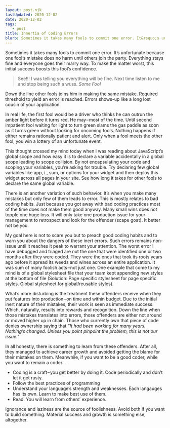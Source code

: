 ```yaml
---
layout: post.njk
lastUpdated: 2020-12-02
date: 2020-12-02
tags: 
   - post
title: Innertia of Coding Errors
blurb: Sometimes it takes many fools to commit one error. It&rsquo;s unfortunate because one fool&rsquo;s mistake does no harm until others join the party. Everything stays fine and everyone goes their marry way. To make the matter worst, this initial success boosts this fool&rsquo;s confidence.
---
```

<section class="post__intro">
<p>Sometimes it takes many fools to commit one error. It&rsquo;s unfortunate because one fool&rsquo;s mistake does no harm until others join the party. Everything stays fine and everyone goes their marry way. To make the matter worst, this initial success boosts this fool&rsquo;s confidence.</p>
</section>

<blockquote>
See!!! I was telling you everything will be fine. Next time listen to me and stop being such a wuss.
<cite>Some Fool</cite>
</blockquote>

Down the line other fools joins him in making the same mistake. Required threshold to yield an error is reached. Errors shows-up like a long lost cousin of your application.

In real life, the first fool would be a driver who thinks he can outrun the amber light before it turns red. He may &ndash; most of the time. Until second impatient fool waiting for light to turn green slams the gas paddle as soon as it turns green without looking for oncoming fools. Nothing happens if either remains rationally patient and alert. Only when a fool meets the other fool, you win a lottery of an unfortunate event.

This thought crossed my mind today when I was reading about JavaScript&rsquo;s global scope and how easy it is to declare a variable accidentally in a global scope leading to scope collision. By not encapsulating your code and scoping your variables, you&rsquo;re asking for trouble. Try  declaring few global variables like app, i , sum, or options for your widget and then deploy this widget across all pages in your site. See how long it takes for other fools to declare the same global variable.

There is an another variation of such behavior. It&rsquo;s when you make many mistakes but only few of them leads to error. This is mostly relates to bad coding habits. Just because you got away with bad coding practices most of the time does not make them good anyway. Many small wins does not topple one huge loss. It will only take one production issue for your management to retrospect and look for the offender (scape goat). It better not be you.

My goal here is not to scare you but to preach good coding habits and to warn you about the dangers of these inert errors. Such errors remains non-issue until it reaches it peak to warrant your attention. The worst error I have debugged and triaged are not the one that were identified one or two months after they were coded. They were the ones that took its roots years ago before it spread its weeds and wines across an entire application. It was sum of many foolish acts &ndash; not just one. One example that come to my mind is of a global stylesheet file that your team kept appending new styles at the bottom of file (Solution: Page specific stylesheet for page specific styles. Global stylesheet for global/reusable styles).

What&rsquo;s more disturbing is the treatment these offenders receive when they put features into production &ndash; on time and within budget. Due to the initial inert nature of their mistakes, their work is seen as immediate success. Which, naturally, results into rewards and recognition. Down the line when those mistakes translates into errors, those offenders are either not around or moved higher up in chain. Those who currently own that piece of code denies ownership saying that _"It had been working for many years. Nothing&rsquo;s changed. Unless you point pinpoint the problem, this is not our issue."_

In all honestly, there is something to learn from these offenders. After all, they managed to achieve career growth and avoided getting the blame for their mistakes on them. Meanwhile, if you want to be a good coder, while you want to remain a coder…

* Coding is a craft &ndash; you get better by doing it. Code periodically and don&rsquo;t let it get rusty.
* Follow the best practices of programming
* Understand your language&rsquo;s strength and weaknesses. Each langauges has its own. Learn to make best use of them.
* Read. You will learn from others&rsquo; experience.

Ignorance and laziness are the source of foolishness. Avoid both if you want to build something. Material success and growth is something else, altogether.